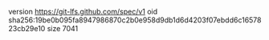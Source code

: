 version https://git-lfs.github.com/spec/v1
oid sha256:19be0b095fa8947986870c2b0e958d9db1d6d4203f07ebdd6c1657823cb29e10
size 7041
